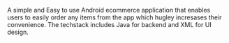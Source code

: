 A simple and Easy to use Android ecommerce application that enables users to easily order any items from the app which hugley incresases their convenience.
The techstack includes Java for backend and XML for UI design.
